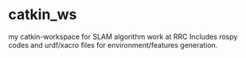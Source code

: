# catkin_ws
my catkin-workspace for SLAM algorithm work at RRC
Includes rospy codes and urdf/xacro files for environment/features generation.

